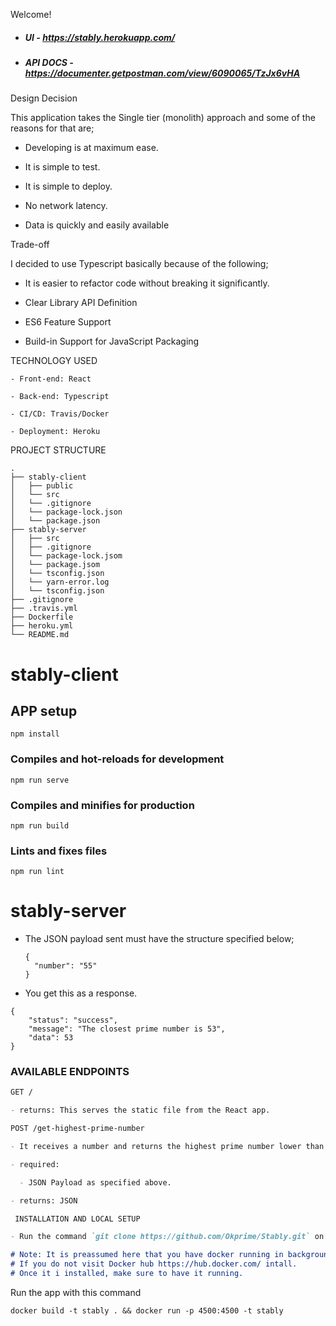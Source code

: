 Welcome!

- ##### UI - https://stably.herokuapp.com/

- ##### API DOCS - https://documenter.getpostman.com/view/6090065/TzJx6vHA

Design Decision

This application takes the Single tier (monolith) approach and some of the reasons for that are;

* Developing is at maximum ease. 

* It is simple to test.

* It is simple to deploy.

* No network latency. 

* Data is quickly and easily available


Trade-off

I decided to use Typescript basically because of the following;

* It is easier to refactor code without breaking it significantly.

* Clear Library API Definition

* ES6 Feature Support

* Build-in Support for JavaScript Packaging

TECHNOLOGY USED
```
- Front-end: React

- Back-end: Typescript

- CI/CD: Travis/Docker

- Deployment: Heroku

```

PROJECT STRUCTURE
```
.
├── stably-client
│   ├── public
│   └── src
│   └── .gitignore
│   └── package-lock.json
│   └── package.json
├── stably-server
│   ├── src
│   ├── .gitignore
│   └── package-lock.jsom
│   └── package.jsom
│   └── tsconfig.json
│   └── yarn-error.log
│   └── tsconfig.json
├── .gitignore
├── .travis.yml
├── Dockerfile
├── heroku.yml
└── README.md
```

# stably-client

## APP setup
```
npm install
```

### Compiles and hot-reloads for development
```
npm run serve
```

### Compiles and minifies for production
```
npm run build
```

### Lints and fixes files
```
npm run lint
```

# stably-server

- The JSON payload sent must have the structure specified below;

  ```
  {
    "number": "55"
  }
  ```

- You get this as a response.

```
{
    "status": "success",
    "message": "The closest prime number is 53",
    "data": 53
}
```

### AVAILABLE ENDPOINTS

```markdown
GET / 

- returns: This serves the static file from the React app.
```

```markdown
POST /get-highest-prime-number

- It receives a number and returns the highest prime number lower than the input number 

- required:

  - JSON Payload as specified above.

- returns: JSON
```

```markdown
 INSTALLATION AND LOCAL SETUP

- Run the command `git clone https://github.com/Okprime/Stably.git` on your terminal to clone this repo to your current directory.

# Note: It is preassumed here that you have docker running in background. 
# If you do not visit Docker hub https://hub.docker.com/ intall.
# Once it i installed, make sure to have it running.

```
Run the app with this command
```
docker build -t stably . && docker run -p 4500:4500 -t stably

```
